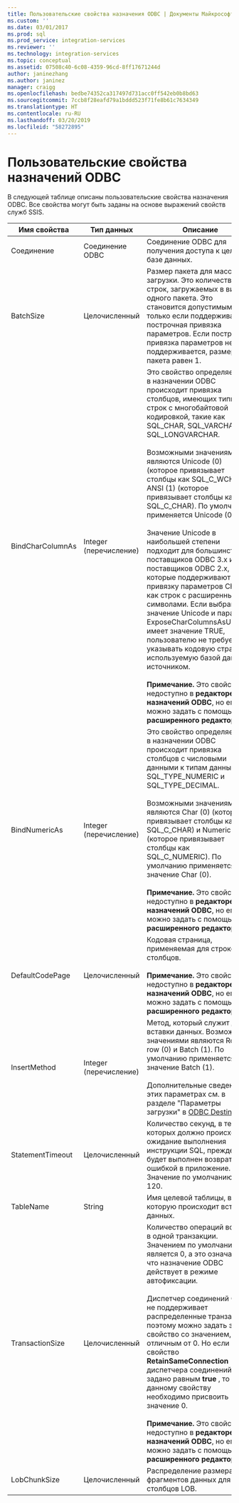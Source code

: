 ```yaml
---
title: Пользовательские свойства назначения ODBC | Документы Майкрософт
ms.custom: ''
ms.date: 03/01/2017
ms.prod: sql
ms.prod_service: integration-services
ms.reviewer: ''
ms.technology: integration-services
ms.topic: conceptual
ms.assetid: 07508c40-6c08-4359-96cd-8ff17671244d
author: janinezhang
ms.author: janinez
manager: craigg
ms.openlocfilehash: bedbe74352ca317497d731acc0ff542eb0b8bd63
ms.sourcegitcommit: 7ccb8f28eafd79a1bddd523f71fe8b61c7634349
ms.translationtype: HT
ms.contentlocale: ru-RU
ms.lasthandoff: 03/20/2019
ms.locfileid: "58272895"
---
```

# <a name="odbc-destination-custom-properties"></a>Пользовательские свойства назначений ODBC
  В следующей таблице описаны пользовательские свойства назначения ODBC. Все свойства могут быть заданы на основе выражений свойств служб SSIS.  
  
|Имя свойства|Тип данных|Описание|  
|-------------------|---------------|-----------------|  
|Соединение|Соединение ODBC|Соединение ODBC для получения доступа к целевой базе данных.|  
|BatchSize|Целочисленный|Размер пакета для массовой загрузки. Это количество строк, загружаемых в виде одного пакета. Это становится допустимым, только если поддерживается построчная привязка параметров. Если построчная привязка параметров не поддерживается, размер пакета равен 1.|  
|BindCharColumnAs|Integer (перечисление)|Это свойство определяет, как в назначении ODBC происходит привязка столбцов, имеющих типы строк с многобайтовой кодировкой, такие как SQL_CHAR, SQL_VARCHAR или SQL_LONGVARCHAR.<br /><br /> Возможными значениями являются Unicode (0) (которое привязывает столбцы как SQL_C_WCHAR) и ANSI (1) (которое привязывает столбцы как SQL_C_CHAR). По умолчанию применяется Unicode (0).<br /><br /> Значение Unicode в наибольшей степени подходит для большинства поставщиков ODBC 3.x и поставщиков ODBC 2.x, которые поддерживают привязку параметров CHAR как строк с расширенными символами. Если выбрано значение Unicode и параметр ExposeCharColumnsAsUnicode имеет значение TRUE, пользователю не требуется указывать кодовую страницу, используемую базой данных-источником.<br /><br /> **Примечание.** Это свойство недоступно в **редакторе назначений ODBC**, но его можно задать с помощью **расширенного редактора**.|  
|BindNumericAs|Integer (перечисление)|Это свойство определяет, как в назначении ODBC происходит привязка столбцов с числовыми данными к типам данных SQL_TYPE_NUMERIC и SQL_TYPE_DECIMAL.<br /><br /> Возможными значениями являются Char (0) (которое привязывает столбцы как SQL_C_CHAR) и Numeric (1) (которое привязывает столбцы как SQL_C_NUMERIC). По умолчанию применяется значение Char (0).<br /><br /> **Примечание.** Это свойство недоступно в **редакторе назначений ODBC**, но его можно задать с помощью **расширенного редактора**.|  
|DefaultCodePage|Целочисленный|Кодовая страница, применяемая для строковых столбцов.<br /><br /> **Примечание.** Это свойство недоступно в **редакторе назначений ODBC**, но его можно задать с помощью **расширенного редактора**.|  
|InsertMethod|Integer (перечисление)|Метод, который служит для вставки данных. Возможными значениями являются Row by row (0) и Batch (1). По умолчанию применяется значение Batch (1).<br /><br /> Дополнительные сведения об этих параметрах см. в разделе "Параметры загрузки" в [ODBC Destination](../../integration-services/data-flow/odbc-destination.md).|  
|StatementTimeout|Целочисленный|Количество секунд, в течение которых должно происходить ожидание выполнения инструкции SQL, прежде чем будет выполнен возврат с ошибкой в приложение. Значение по умолчанию — 120.|  
|TableName|String|Имя целевой таблицы, в которую происходит вставка данных.|  
|TransactionSize|Целочисленный|Количество операций вставки в одной транзакции. Значением по умолчанию является 0, а это означает, что назначение ODBC действует в режиме автофиксации.<br /><br /> Диспетчер соединений ODBC не поддерживает распределенные транзакции, поэтому можно задать это свойство со значением, отличным от 0. Но если свойство **RetainSameConnection** диспетчера соединений задано равным **true** , то данному свойству необходимо присвоить значение 0.<br /><br /> **Примечание.** Это свойство недоступно в **редакторе назначений ODBC**, но его можно задать с помощью **расширенного редактора**.|  
|LobChunkSize|Целочисленный|Распределение размера фрагментов данных для столбцов LOB.|  
  
  
